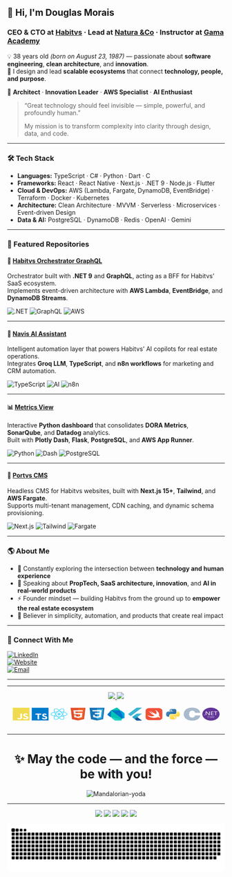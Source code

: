 ## 👋 Hi, I'm Douglas Morais  
### CEO & CTO at [Habitvs](https://www.habitvs.io) · Lead at [Natura &Co](https://www.emanapay.com.br) · Instructor at [Gama Academy](https://www.gama.academy)

💡 38 years old *(born on August 23, 1987)* — passionate about **software engineering**, **clean architecture**, and **innovation**.  
🚀 I design and lead **scalable ecosystems** that connect **technology, people, and purpose**.  

🧠 **Architect** · **Innovation Leader** · **AWS Specialist** · **AI Enthusiast**  

> “Great technology should feel invisible — simple, powerful, and profoundly human.”  
>  
> My mission is to transform complexity into clarity through design, data, and code.

---

### 🛠️ Tech Stack
- **Languages:** TypeScript · C# · Python · Dart · C  
- **Frameworks:** React · React Native · Next.js · .NET 9 · Node.js · Flutter  
- **Cloud & DevOps:** AWS (Lambda, Fargate, DynamoDB, EventBridge) · Terraform · Docker · Kubernetes  
- **Architecture:** Clean Architecture · MVVM · Serverless · Microservices · Event-driven Design  
- **Data & AI:** PostgreSQL · DynamoDB · Redis · OpenAI · Gemini  

---

### 🌟 Featured Repositories

#### 🧭 [Habitvs Orchestrator GraphQL](https://github.com/mrdouglasmorais/habitvs-orchestrator-graphql)
Orchestrator built with **.NET 9** and **GraphQL**, acting as a BFF for Habitvs’ SaaS ecosystem.  
Implements event-driven architecture with **AWS Lambda**, **EventBridge**, and **DynamoDB Streams**.

![.NET](https://img.shields.io/badge/.NET%209-blue?logo=dotnet&style=flat-square)
![GraphQL](https://img.shields.io/badge/GraphQL-E10098?logo=graphql&style=flat-square)
![AWS](https://img.shields.io/badge/AWS%20Lambda-orange?logo=amazonaws&style=flat-square)

---

#### 🤖 [Navis AI Assistant](https://github.com/mrdouglasmorais/navis-ai)
Intelligent automation layer that powers Habitvs’ AI copilots for real estate operations.  
Integrates **Groq LLM**, **TypeScript**, and **n8n workflows** for marketing and CRM automation.

![TypeScript](https://img.shields.io/badge/TypeScript-3178C6?logo=typescript&style=flat-square)
![AI](https://img.shields.io/badge/AI%20Automation-purple?style=flat-square)
![n8n](https://img.shields.io/badge/n8n-ef6a5e?logo=n8n&style=flat-square)

---

#### 📊 [Metrics View](https://github.com/mrdouglasmorais/metrics-view)
Interactive **Python dashboard** that consolidates **DORA Metrics**, **SonarQube**, and **Datadog** analytics.  
Built with **Plotly Dash**, **Flask**, **PostgreSQL**, and **AWS App Runner**.

![Python](https://img.shields.io/badge/Python-3776AB?logo=python&style=flat-square)
![Dash](https://img.shields.io/badge/Plotly%20Dash-blue?logo=plotly&style=flat-square)
![PostgreSQL](https://img.shields.io/badge/PostgreSQL-4169E1?logo=postgresql&style=flat-square)

---

#### 🏡 [Portvs CMS](https://github.com/mrdouglasmorais/portvs-cms)
Headless CMS for Habitvs websites, built with **Next.js 15+**, **Tailwind**, and **AWS Fargate**.  
Supports multi-tenant management, CDN caching, and dynamic schema provisioning.

![Next.js](https://img.shields.io/badge/Next.js-000000?logo=nextdotjs&style=flat-square)
![Tailwind](https://img.shields.io/badge/TailwindCSS-38B2AC?logo=tailwindcss&style=flat-square)
![Fargate](https://img.shields.io/badge/AWS%20Fargate-FF9900?logo=amazonaws&style=flat-square)

---

### 🌎 About Me
- 🌱 Constantly exploring the intersection between **technology and human experience**  
- 💬 Speaking about **PropTech, SaaS architecture, innovation**, and **AI in real-world products**  
- ⚡ Founder mindset — building Habitvs from the ground up to **empower the real estate ecosystem**  
- 🧭 Believer in simplicity, automation, and products that create real impact  

---

### 📇 Connect With Me  
[![LinkedIn](https://img.shields.io/badge/LinkedIn-Douglas%20Morais-blue?logo=linkedin&style=flat-square)](https://www.linkedin.com/in/douglasmoraissouza/)  
[![Website](https://img.shields.io/badge/Website-habitvs.io-orange?style=flat-square)](https://www.habitvs.io)  
[![Email](https://img.shields.io/badge/Email-mr.douglasmorais23%40gmail.com-gray?style=flat-square)](mailto:mr.douglasmorais23@gmail.com)

---

<hr/>

<center>

<div>
  <a href="https://github.com/mrdouglasmorais">
    <img height="180em" src="https://github-readme-stats.vercel.app/api?username=mrdouglasmorais&show_icons=true&theme=dark&rank_icon=github&cache_seconds=86400" />
    <img height="180em" src="https://github-readme-stats.vercel.app/api/top-langs/?username=mrdouglasmorais&layout=compact&langs_count=10&theme=dark"/>
  </a>
</div>

<div style="display: inline_block"><br>
  <img align="center" alt="Douglas-Js" height="30" width="40" src="https://raw.githubusercontent.com/devicons/devicon/master/icons/javascript/javascript-plain.svg">
  <img align="center" alt="Douglas-Ts" height="30" width="40" src="https://raw.githubusercontent.com/devicons/devicon/master/icons/typescript/typescript-plain.svg">
  <img align="center" alt="Douglas-React" height="30" width="40" src="https://raw.githubusercontent.com/devicons/devicon/master/icons/react/react-original.svg">
  <img align="center" alt="Douglas-HTML" height="30" width="40" src="https://raw.githubusercontent.com/devicons/devicon/master/icons/html5/html5-original.svg">
  <img align="center" alt="Douglas-CSS" height="30" width="40" src="https://raw.githubusercontent.com/devicons/devicon/master/icons/css3/css3-original.svg">
  <img align="center" alt="Douglas-Dart" height="30" width="40" src="https://raw.githubusercontent.com/devicons/devicon/master/icons/dart/dart-original.svg">
  <img align="center" alt="Douglas-Flutter" height="30" width="40" src="https://raw.githubusercontent.com/devicons/devicon/master/icons/flutter/flutter-original.svg">
  <img align="center" alt="Douglas-Swift" height="30" width="40" src="https://raw.githubusercontent.com/devicons/devicon/master/icons/swift/swift-original.svg">
  <img align="center" alt="Douglas-Python" height="30" width="40" src="https://raw.githubusercontent.com/devicons/devicon/master/icons/python/python-original.svg">
  <img align="center" alt="Douglas-C" height="30" width="40" src="https://raw.githubusercontent.com/devicons/devicon/master/icons/c/c-original.svg">
  <img align="center" alt="Douglas-dotnet" height="30" width="40" src="https://raw.githubusercontent.com/devicons/devicon/master/icons/dotnetcore/dotnetcore-original.svg">
</div>

<br>

---

# ✨ May the code — and the force — be with you!  
<div>
  <img align="center" alt="Mandalorian-yoda" src="https://i.pinimg.com/originals/b3/e9/1f/b3e91ff096b62c849d3491b1f5fef6d5.gif">
</div>

---

<div> 
  <a href="https://instagram.com/douglasmorais" target="_blank"><img src="https://img.shields.io/badge/-Instagram-%23E4405F?style=for-the-badge&logo=instagram&logoColor=white" target="_blank"></a>
  <a href="mailto:mr.douglasmorais23@gmail.com"><img src="https://img.shields.io/badge/-Gmail-%23333?style=for-the-badge&logo=gmail&logoColor=white" target="_blank"></a>
  <a href="https://www.linkedin.com/in/douglasmoraissouza/" target="_blank"><img src="https://img.shields.io/badge/-LinkedIn-%230077B5?style=for-the-badge&logo=linkedin&logoColor=white" target="_blank"></a> 
  <a href="https://medium.com/@mr.douglasmorais23" target="_blank"><img src="https://img.shields.io/badge/-Medium-%23333?style=for-the-badge&logo=medium&logoColor=white" target="_blank"></a>
  <a href="https://portfolio-three-vert-82.vercel.app" target="_blank"><img src="https://img.shields.io/badge/-My%20Website-%23007BFF?style=for-the-badge&logo=globe&logoColor=white" target="_blank"></a>

  ![Snake animation](https://github.com/mrdouglasmorais/mrdouglasmorais/blob/main/github-contribution-grid-snake.svg)
</div>

</center>

